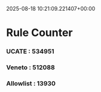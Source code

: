 2025-08-18 10:21:09.221407+00:00
# Rule Counter 
 ### UCATE : 534951

 ### Veneto : 512088

 ### Allowlist : 13930